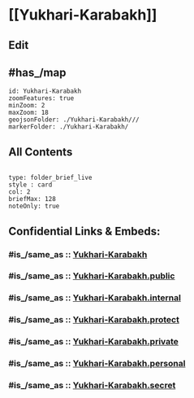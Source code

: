 # [[Yukhari-Karabakh]] 

## Edit

## #has_/map 


```leaflet
id: Yukhari-Karabakh
zoomFeatures: true 
minZoom: 2 
maxZoom: 18
geojsonFolder: ./Yukhari-Karabakh///
markerFolder: ./Yukhari-Karabakh/
```



## All Contents

```folderv
```

```ccard
type: folder_brief_live
style : card
col: 2
briefMax: 128
noteOnly: true
```



## Confidential Links & Embeds: 

### #is_/same_as :: [Yukhari-Karabakh](/_Standards/Earth/Continent/Asia/Asia~North~West/Azerbaijan/Regions~Azerbaijan/Yukhari-Karabakh.md) 

### #is_/same_as :: [Yukhari-Karabakh.public](/_public/Earth/Continent/Asia/Asia~North~West/Azerbaijan/Regions~Azerbaijan/Yukhari-Karabakh.public.md) 

### #is_/same_as :: [Yukhari-Karabakh.internal](/_internal/Earth/Continent/Asia/Asia~North~West/Azerbaijan/Regions~Azerbaijan/Yukhari-Karabakh.internal.md) 

### #is_/same_as :: [Yukhari-Karabakh.protect](/_protect/Earth/Continent/Asia/Asia~North~West/Azerbaijan/Regions~Azerbaijan/Yukhari-Karabakh.protect.md) 

### #is_/same_as :: [Yukhari-Karabakh.private](/_private/Earth/Continent/Asia/Asia~North~West/Azerbaijan/Regions~Azerbaijan/Yukhari-Karabakh.private.md) 

### #is_/same_as :: [Yukhari-Karabakh.personal](/_personal/Earth/Continent/Asia/Asia~North~West/Azerbaijan/Regions~Azerbaijan/Yukhari-Karabakh.personal.md) 

### #is_/same_as :: [Yukhari-Karabakh.secret](/_secret/Earth/Continent/Asia/Asia~North~West/Azerbaijan/Regions~Azerbaijan/Yukhari-Karabakh.secret.md)

